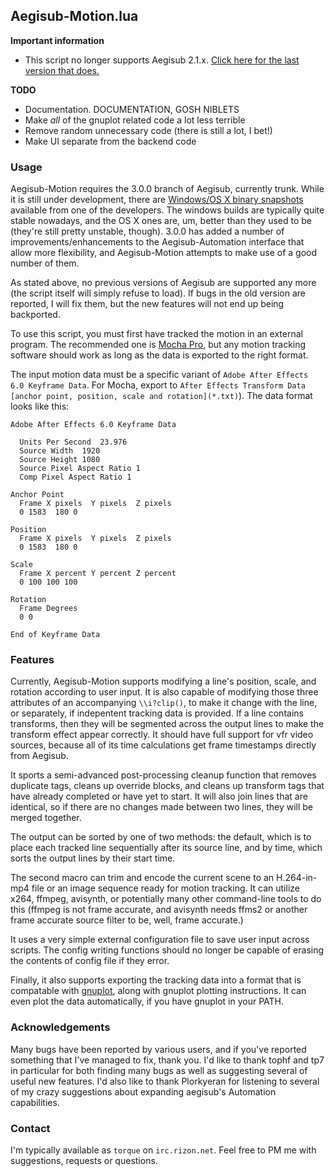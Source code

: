 ## Aegisub-Motion.lua ##

**Important information**

 - This script no longer supports Aegisub 2.1.x. [Click here for the last version that does.][oldver]

**TODO**

 - Documentation. DOCUMENTATION, GOSH NIBLETS
 - Make _all_ of the gnuplot related code a lot less terrible
 - Remove random unnecessary code (there is still a lot, I bet!)
 - Make UI separate from the backend code

### Usage ###

Aegisub-Motion requires the 3.0.0 branch of Aegisub, currently trunk. While it is still under development, there are [Windows/OS X binary snapshots][aegplork] available from one of the developers. The windows builds are typically quite stable nowadays, and the OS X ones are, um, better than they used to be (they're still pretty unstable, though). 3.0.0 has added a number of improvements/enhancements to the Aegisub-Automation interface that allow more flexibility, and Aegisub-Motion attempts to make use of a good number of them.

As stated above, no previous versions of Aegisub are supported any more (the script itself will simply refuse to load). If bugs in the old version are reported, I will fix them, but the new features will not end up being backported.

To use this script, you must first have tracked the motion in an external program. The recommended one is [Mocha Pro][mocha], but any motion tracking software should work as long as the data is exported to the right format.

The input motion data must be a specific variant of `Adobe After Effects 6.0 Keyframe Data`. For Mocha, export to `After Effects Transform Data [anchor point, position, scale and rotation](*.txt)`). The data format looks like this:

    Adobe After Effects 6.0 Keyframe Data
    
      Units Per Second  23.976
      Source Width  1920
      Source Height 1080
      Source Pixel Aspect Ratio 1
      Comp Pixel Aspect Ratio 1
    
    Anchor Point
      Frame X pixels  Y pixels  Z pixels
      0 1583  180 0
    
    Position
      Frame X pixels  Y pixels  Z pixels
      0 1583  180 0
    
    Scale
      Frame X percent Y percent Z percent
      0 100 100 100
    
    Rotation
      Frame Degrees
      0 0
    
    End of Keyframe Data

### Features ###

Currently, Aegisub-Motion supports modifying a line's position, scale, and rotation according to user input. It is also capable of modifying those three attributes of an accompanying `\\i?clip()`, to make it change with the line, or separately, if indepentent tracking data is provided. If a line contains transforms, then they will be segmented across the output lines to make the transform effect appear correctly. It should have full support for vfr video sources, because all of its time calculations get frame timestamps directly from Aegisub.

It sports a semi-advanced post-processing cleanup function that removes duplicate tags, cleans up override blocks, and cleans up transform tags that have already completed or have yet to start. It will also join lines that are identical, so if there are no changes made between two lines, they will be merged together.

The output can be sorted by one of two methods: the default, which is to place each tracked line sequentially after its source line, and by time, which sorts the output lines by their start time.

The second macro can trim and encode the current scene to an H.264-in-mp4 file or an image sequence ready for motion tracking. It can utilize x264, ffmpeg, avisynth, or potentially many other command-line tools to do this (ffmpeg is not frame accurate, and avisynth needs ffms2 or another frame accurate source filter to be, well, frame accurate.)

It uses a very simple external configuration file to save user input across scripts. The config writing functions should no longer be capable of erasing the contents of config file if they error.

Finally, it also supports exporting the tracking data into a format that is compatable with [gnuplot][gnuplot], along with gnuplot plotting instructions. It can even plot the data automatically, if you have gnuplot in your PATH.

### Acknowledgements ###

Many bugs have been reported by various users, and if you've reported something that I've managed to fix, thank you. I'd like to thank tophf and tp7 in particular for both finding many bugs as well as suggesting several of useful new features. I'd also like to thank Plorkyeran for listening to several of my crazy suggestions about expanding aegisub's Automation capabilities.

### Contact ###

I'm typically available as `torque` on `irc.rizon.net`. Feel free to PM me with suggestions, requests or questions.

[oldver]: https://github.com/torque/Aegisub-Motion/tree/legacy
[aegplork]: http://plorkyeran.com/aegisub/
[mocha]: http://www.imagineersystems.com/
[gnuplot]: http://www.gnuplot.info/